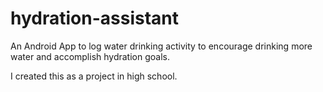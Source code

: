 # hydration-assistant
An Android App to log water drinking activity to encourage drinking more water and accomplish hydration goals.

I created this as a project in high school.
